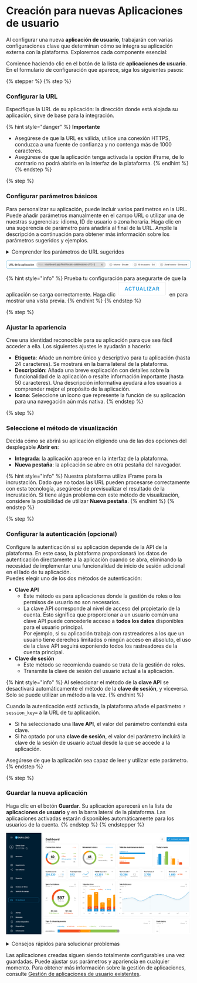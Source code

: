 # Creación para nuevas Aplicaciones de usuario

Al configurar una nueva **aplicación de usuario**, trabajarán con varias configuraciones clave que determinan cómo se integra su aplicación externa con la plataforma. Exploremos cada componente esencial:

Comience haciendo clic en el botón de la lista de **aplicaciones de usuario**. En el formulario de configuración que aparece, siga los siguientes pasos:

{% stepper %}
{% step %}
### **Configurar la URL**

Especifique la URL de su aplicación: la dirección donde está alojada su aplicación, sirve de base para la integración.

{% hint style="danger" %}
**Importante**

* Asegúrese de que la URL es válida, utilice una conexión HTTPS, conduzca a una fuente de confianza y no contenga más de 1000 caracteres.
* Asegúrese de que la aplicación tenga activada la opción iFrame, de lo contrario no podrá abrirla en la interfaz de la plataforma.
{% endhint %}
{% endstep %}

{% step %}
### **Configurar parámetros básicos**

Para personalizar su aplicación, puede incluir varios parámetros en la URL. Puede añadir parámetros manualmente en el campo URL o utilizar una de nuestras sugerencias: idioma, ID de usuario o zona horaria. Haga clic en una sugerencia de parámetro para añadirla al final de la URL. Amplíe la descripción a continuación para obtener más información sobre los parámetros sugeridos y ejemplos.

<details>

<summary>Comprender los parámetros de URL sugeridos</summary>

Sugerimos algunos parámetros básicos para la personalización

1. `?locale={código_local}`\
   Parámetro de idioma que coincide automáticamente con el idioma de la plataforma del usuario.

* Ejemplo: `https://your-app.com/dashboard?locale=en`

2. `?user_id={identificador_de_usuario}`\
   Parámetro de contexto de usuario que pasa la identidad del usuario para filtrar la información personalizada.

* Ejemplo: `https://your-app.com/dashboard?user_id=12345`

3. `Zona horaria={zona horaria}`\
   Parámetro de hora que coincide automáticamente con la zona horaria de la plataforma del usuario.

* Ejemplo: `https://your-app.com/dashboard?timezone=UTC+1`

Puede editar el nombre del parámetro sugerido o especificar un valor determinado para él.

</details>

![](../../../gua-del-usuario/cuenta/aplicaciones/attachments/URL_with_Params_ES.png)

{% hint style="info" %}
Prueba tu configuración para asegurarte de que la aplicación se carga correctamente. Haga clic <img src="../../../gua-del-usuario/cuenta/aplicaciones/attachments/image-20250124-125010.png" alt="image-20250124-125010.png" data-size="line"> en para mostrar una vista previa.
{% endhint %}
{% endstep %}

{% step %}
### **Ajustar la apariencia**

Cree una identidad reconocible para su aplicación para que sea fácil acceder a ella. Los siguientes ajustes le ayudarán a hacerlo:

* **Etiqueta**: Añade un nombre único y descriptivo para tu aplicación (hasta 24 caracteres). Se mostrará en la barra lateral de la plataforma.
* **Descripción**: Añada una breve explicación con detalles sobre la funcionalidad de la aplicación o resalte información importante (hasta 50 caracteres). Una descripción informativa ayudará a los usuarios a comprender mejor el propósito de la aplicación.
* **Icono**: Seleccione un icono que represente la función de su aplicación para una navegación aún más nativa.
{% endstep %}

{% step %}
### **Seleccione el método de visualización**

Decida cómo se abrirá su aplicación eligiendo una de las dos opciones del desplegable **Abrir en**:

* **Integrada**: la aplicación aparece en la interfaz de la plataforma.
* **Nueva pestaña**: la aplicación se abre en otra pestaña del navegador.

{% hint style="info" %}
Nuestra plataforma utiliza iFrame para la incrustación. Dado que no todas las URL pueden procesarse correctamente con esta tecnología, asegúrese de previsualizar el resultado de la incrustación. Si tiene algún problema con este método de visualización, considere la posibilidad de utilizar **Nueva pestaña**.
{% endhint %}
{% endstep %}

{% step %}
### **Configurar la autenticación (opcional)**

Configure la autenticación si su aplicación depende de la API de la plataforma. En este caso, la plataforma proporcionará los datos de autenticación directamente a la aplicación cuando se abra, eliminando la necesidad de implementar una funcionalidad de inicio de sesión adicional en el lado de tu aplicación.\
Puedes elegir uno de los dos métodos de autenticación:

* **Clave API**
  * Este método es para aplicaciones donde la gestión de roles o los permisos de usuario no son necesarios.
  * La clave API corresponde al nivel de acceso del propietario de la cuenta. Esto significa que proporcionar a un usuario común una clave API puede concederle acceso a **todos los datos** disponibles para el usuario principal.\
    Por ejemplo, si su aplicación trabaja con rastreadores a los que un usuario tiene derechos limitados o ningún acceso en absoluto, el uso de la clave API seguirá exponiendo todos los rastreadores de la cuenta principal.
* **Clave de sesión**
  * Este método se recomienda cuando se trata de la gestión de roles.
  * Transmite la clave de sesión del usuario actual a la aplicación.

{% hint style="info" %}
Al seleccionar el método de la **clave API** se desactivará automáticamente el método de la **clave de sesión**, y viceversa. Solo se puede utilizar un método a la vez.
{% endhint %}

Cuando la autenticación está activada, la plataforma añade el parámetro `?session_key=` a la URL de tu aplicación.

* Si ha seleccionado una **llave API**, el valor del parámetro contendrá esta clave.
* Si ha optado por una **clave de sesión**, el valor del parámetro incluirá la clave de la sesión de usuario actual desde la que se accede a la aplicación.

Asegúrese de que la aplicación sea capaz de leer y utilizar este parámetro.
{% endstep %}

{% step %}
### **Guardar la nueva aplicación**

Haga clic en el botón **Guardar**. Su aplicación aparecerá en la lista de **aplicaciones de usuario** y en la barra lateral de la plataforma. Las aplicaciones activadas estarán disponibles automáticamente para los usuarios de la cuenta.
{% endstep %}
{% endstepper %}

![](../../../gua-del-usuario/cuenta/aplicaciones/attachments/Embedded_Example_ES.png)

<details>

<summary>Consejos rápidos para solucionar problemas</summary>

Si su aplicación no se muestra correctamente al incrustarla, pruebe:

* Abrirlo en una nueva pestaña
* Comprobar que su URL es correcta y accesible
* Comprobar que el formato correcto de todos los parámetros

</details>

Las aplicaciones creadas siguen siendo totalmente configurables una vez guardadas. Puede ajustar sus parámetros y apariencia en cualquier momento. Para obtener más información sobre la gestión de aplicaciones, consulte [Gestión de aplicaciones de usuario existentes](gestin-de-las-aplicaciones-de-usuario-existentes.md).

